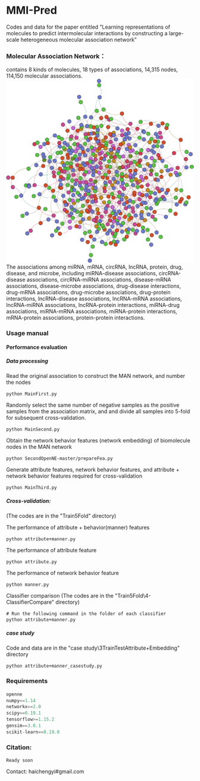 # MMI-Pred
Codes and data for the paper entitled "Learning representations of molecules to predict intermolecular interactions by constructing a large-scale heterogeneous molecular association network"
### Molecular Association Network：
contains 8 kinds of molecules, 18 types of associations, 14,315 nodes, 114,150 molecular associations.  
![Molecular Association Network](MAN.png)  
The associations among miRNA, mRNA, circRNA, lncRNA, protein, drug, disease, and microbe, including miRNA-disease associations, circRNA-disease associations, circRNA-miRNA associations, disease-mRNA associations, disease-microbe associations, drug-disease interactions, drug-mRNA associations, drug-microbe associations, drug-protein interactions, lncRNA-disease associations, lncRNA-mRNA associations, lncRNA-miRNA associations, lncRNA-protein interactions, miRNA-drug associations, miRNA-mRNA associations, miRNA-protein interactions, mRNA-protein associations, protein-protein interactions. 
### Usage manual
#### Performance evaluation
##### Data processing
Read the original association to construct the MAN network, and number the nodes
```
python MainFirst.py 
```
Randomly select the same number of negative samples as the positive samples from the association matrix, and and divide all samples into 5-fold for subsequent cross-validation.
```
python MainSecond.py
```
Obtain the network behavior features (network embedding) of biomolecule nodes in the MAN network
```
python SecondOpenNE-master/prepareFea.py
```
Generate attribute features, network behavior features, and attribute + network behavior features required for cross-validation
```
python MainThird.py
```
##### Cross-validation: 
(The codes are in the "Train5Fold\" directory)

The performance of attribute + behavior(manner) features 
```
python attribute+manner.py
```
The performance of attribute feature
```
python attribute.py
```
The performance of network behavior feature
```
python manner.py
```
Classifier comparison 
(The codes are in the "Train5Fold\4-ClassifierCompare" directory)
```
# Run the following command in the folder of each classifier
python attribute+manner.py 
```
##### case study
Code and data are in the "case study\3TrainTestAttribute+Embedding" directory
```
python attribute+manner_casestudy.py
```

### Requirements
```python
openne
numpy==1.14
networkx==2.0
scipy==0.19.1
tensorflow>=1.15.2
gensim==3.0.1
scikit-learn==0.19.0
```
### Citation:
```
Ready soon
```
Contact: haichengyi#gmail.com